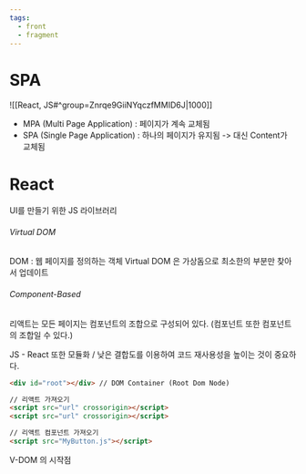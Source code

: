 ```yaml
---
tags:
  - front
  - fragment
---
```

# SPA
![[React, JS#^group=Znrqe9GiiNYqczfMMID6J|1000]]
- MPA (Multi Page Application) : 페이지가 계속 교체됨 
- SPA (Single Page Application) : 하나의 페이지가 유지됨 -> 대신 Content가 교체됨

# React
UI를 만들기 위한 JS 라이브러리
###### Virtual DOM
DOM : 웹 페이지를 정의하는 객체 
Virtual DOM 은 가상돔으로 최소한의 부분만 찾아서 업데이트
###### Component-Based 
리액트는 모든 페이지는 컴포넌트의 조합으로 구성되어 있다. (컴포넌트 또한 컴포넌트의 조합일 수 있다.)

JS - React 또한 모듈화 / 낮은 결합도를 이용하여 코드 재사용성을 높이는 것이 중요하다.

```html 
<div id="root"></div> // DOM Container (Root Dom Node)

// 리액트 가져오기
<script src="url" crossorigin></script>
<script src="url" crossorigin></script>

// 리액트 컴포넌트 가져오기
<script src="MyButton.js"></script>
```
V-DOM 의 시작점



